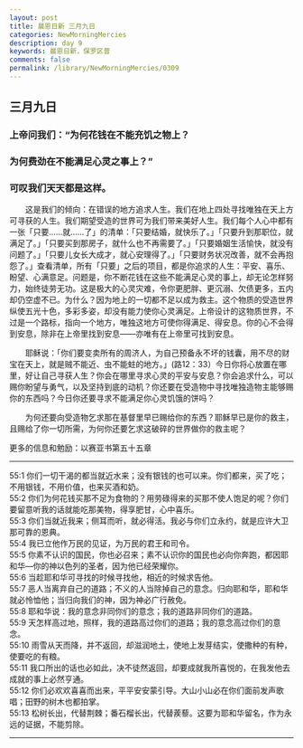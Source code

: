 ```yaml
---
layout: post
title: 晨恩日新 三月九日
categories: NewMorningMercies
description: day 9
keywords: 晨恩日新，保罗区普
comments: false
permalink: /library/NewMorningMercies/0309
---
```


## 三月九日

### 上帝问我们：“为何花钱在不能充饥之物上？

### 为何费劲在不能满足心灵之事上？”

### 可叹我们天天都是这样。

&emsp;&emsp;这是我们的倾向：在错误的地方追求人生。我们在地上四处寻找唯独在天上方可寻获的人生。我们期望受造的世界可为我们带来美好人生。我们每个人心中都有一张「只要……就……了」的清单：「只要结婚，就快乐了。」「只要升到那职位，就满足了。」「只要买到那房子，就什么也不再需要了。」「只要婚姻生活愉快，就没有问题了。」「只要儿女长大成才，就心安理得了。」「只要财务状况改善，就不会再抱怨了。」查看清单，所有「只要」之后的项目，都是你追求的人生：平安、喜乐、盼望、心满意足。问题是，你不断花钱在这些不能满足心灵的事上，却无论怎样努力，始终徒劳无功。这是极大的心灵灾难，令你更肥胖、更沉溺、欠债更多，五内却仍空虚不已。为什么？因为地上的一切都不足以成为救主。这个物质的受造世界纵使五光十色，多彩多姿，却没有能力使你心灵满足。上帝设计的这物质世界，不过是一个路标，指向一个地方，唯独这地方可使你得满足、得安息。你的心不会得到安息，除非在上帝里找到安息——亦唯有在上帝里可找到安息。<br>

&emsp;&emsp;耶稣说：「你们要变卖所有的周济人，为自己预备永不坏的钱囊，用不尽的财宝在天上，就是贼不能近、虫不能蛀的地方。」(路12：33）今日你将心放置在哪里，好让自己寻获人生？你会在哪里寻求心灵的平安与安息？你会追求什么，可以赐你盼望与勇气，以及坚持到底的动机？你还要在受造物中寻找唯独造物主能够赐你的东西吗？今日你还要寻求不能满足你心灵饥饿的饼吗？<br>

&emsp;&emsp;为何还要向受造物乞求那在基督里早已赐给你的东西？耶稣早已是你的救主，且赐给了你一切所需，为何你还要乞求这破碎的世界做你的救主呢？<br>

更多的信息和勉励：以赛亚书第五十五章

***

55:1 你们一切干渴的都当就近水来；没有银钱的也可以来。你们都来，买了吃；不用银钱，不用价值，也来买酒和奶。<br>
55:2 你们为何花钱买那不足为食物的？用劳碌得来的买那不使人饱足的呢？你们要留意听我的话就能吃那美物，得享肥甘，心中喜乐。<br>
55:3 你们当就近我来；侧耳而听，就必得活。我必与你们立永约，就是应许大卫那可靠的恩典。<br>
55:4 我已立他作万民的见证，为万民的君王和司令。<br>
55:5 你素不认识的国民，你也必召来；素不认识你的国民也必向你奔跑，都因耶和华—你的神以色列的圣者，因为他已经荣耀你。<br>
55:6 当趁耶和华可寻找的时候寻找他，相近的时候求告他。<br>
55:7 恶人当离弃自己的道路；不义的人当除掉自己的意念。归向耶和华，耶和华就必怜恤他；当归向我们的神，因为神必广行赦免。<br>
55:8 耶和华说：我的意念非同你们的意念；我的道路非同你们的道路。<br>
55:9 天怎样高过地，照样，我的道路高过你们的道路；我的意念高过你们的意念。<br>
55:10 雨雪从天而降，并不返回，却滋润地土，使地上发芽结实，使撒种的有种，使要吃的有粮。<br>
55:11 我口所出的话也必如此，决不徒然返回，却要成就我所喜悦的，在我发他去成就的事上必然亨通。<br>
55:12 你们必欢欢喜喜而出来，平平安安蒙引导。大山小山必在你们面前发声歌唱；田野的树木也都拍掌。<br>
55:13 松树长出，代替荆棘；番石榴长出，代替蒺藜。这要为耶和华留名，作为永远的证据，不能剪除。<br>
***